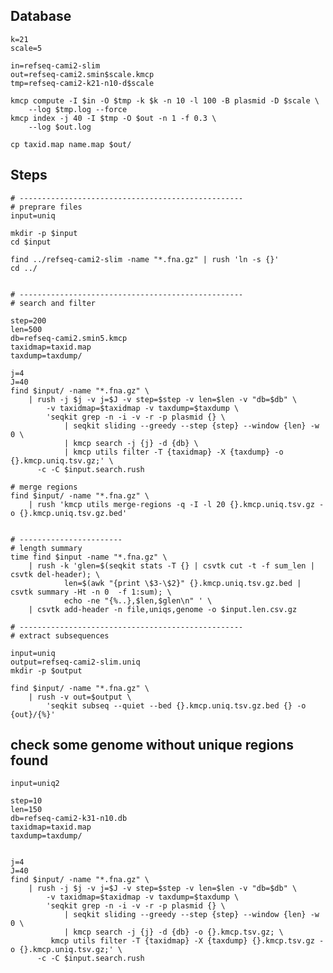 ## Database

    k=21
    scale=5
    
    in=refseq-cami2-slim 
    out=refseq-cami2.smin$scale.kmcp
    tmp=refseq-cami2-k21-n10-d$scale
    
    kmcp compute -I $in -O $tmp -k $k -n 10 -l 100 -B plasmid -D $scale \
        --log $tmp.log --force        
    kmcp index -j 40 -I $tmp -O $out -n 1 -f 0.3 \
        --log $out.log
    
    cp taxid.map name.map $out/

## Steps

    # --------------------------------------------------
    # preprare files
    input=uniq
    
    mkdir -p $input
    cd $input
    
    find ../refseq-cami2-slim -name "*.fna.gz" | rush 'ln -s {}'
    cd ../
    

    # --------------------------------------------------
    # search and filter
    
    step=200
    len=500
    db=refseq-cami2.smin5.kmcp
    taxidmap=taxid.map
    taxdump=taxdump/
    
    j=4
    J=40
    find $input/ -name "*.fna.gz" \
        | rush -j $j -v j=$J -v step=$step -v len=$len -v "db=$db" \
            -v taxidmap=$taxidmap -v taxdump=$taxdump \
            'seqkit grep -n -i -v -r -p plasmid {} \
                | seqkit sliding --greedy --step {step} --window {len} -w 0 \
                | kmcp search -j {j} -d {db} \
                | kmcp utils filter -T {taxidmap} -X {taxdump} -o {}.kmcp.uniq.tsv.gz;' \
          -c -C $input.search.rush
    
    # merge regions
    find $input/ -name "*.fna.gz" \
        | rush 'kmcp utils merge-regions -q -I -l 20 {}.kmcp.uniq.tsv.gz -o {}.kmcp.uniq.tsv.gz.bed'

    
    # -----------------------
    # length summary
    time find $input -name "*.fna.gz" \
        | rush -k 'glen=$(seqkit stats -T {} | csvtk cut -t -f sum_len | csvtk del-header); \
                len=$(awk "{print \$3-\$2}" {}.kmcp.uniq.tsv.gz.bed | csvtk summary -Ht -n 0  -f 1:sum); \
                echo -ne "{%..},$len,$glen\n" ' \
        | csvtk add-header -n file,uniqs,genome -o $input.len.csv.gz

    # --------------------------------------------------
    # extract subsequences
    
    input=uniq
    output=refseq-cami2-slim.uniq
    mkdir -p $output
    
    find $input/ -name "*.fna.gz" \
        | rush -v out=$output \
            'seqkit subseq --quiet --bed {}.kmcp.uniq.tsv.gz.bed {} -o {out}/{%}'

## check some genome without unique regions found

    input=uniq2
    
    step=10
    len=150
    db=refseq-cami2-k31-n10.db
    taxidmap=taxid.map
    taxdump=taxdump/
    
    
    j=4
    J=40
    find $input/ -name "*.fna.gz" \
        | rush -j $j -v j=$J -v step=$step -v len=$len -v "db=$db" \
            -v taxidmap=$taxidmap -v taxdump=$taxdump \
            'seqkit grep -n -i -v -r -p plasmid {} \
                | seqkit sliding --greedy --step {step} --window {len} -w 0 \
                | kmcp search -j {j} -d {db} -o {}.kmcp.tsv.gz; \
             kmcp utils filter -T {taxidmap} -X {taxdump} {}.kmcp.tsv.gz -o {}.kmcp.uniq.tsv.gz;' \
          -c -C $input.search.rush
